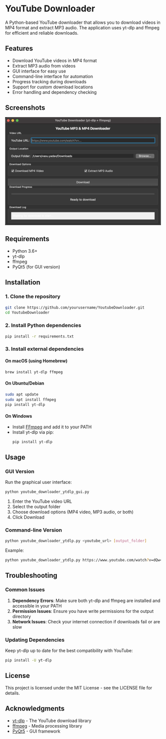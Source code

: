 # YouTube Downloader

A Python-based YouTube downloader that allows you to download videos in MP4 format and extract MP3 audio. The application uses yt-dlp and ffmpeg for efficient and reliable downloads.

## Features

- Download YouTube videos in MP4 format
- Extract MP3 audio from videos
- GUI interface for easy use
- Command-line interface for automation
- Progress tracking during downloads
- Support for custom download locations
- Error handling and dependency checking

## Screenshots

![YouTube Downloader GUI](./assets/youtube_downloader_gui.png)

## Requirements

- Python 3.6+
- yt-dlp
- ffmpeg
- PyQt5 (for GUI version)

## Installation

### 1. Clone the repository

```bash
git clone https://github.com/yourusername/YoutubeDownloader.git
cd YoutubeDownloader
```

### 2. Install Python dependencies

```bash
pip install -r requirements.txt
```

### 3. Install external dependencies

#### On macOS (using Homebrew)

```bash
brew install yt-dlp ffmpeg
```

#### On Ubuntu/Debian

```bash
sudo apt update
sudo apt install ffmpeg
pip install yt-dlp
```

#### On Windows

- Install [FFmpeg](https://ffmpeg.org/download.html) and add it to your PATH
- Install yt-dlp via pip:
  ```
  pip install yt-dlp
  ```

## Usage

### GUI Version

Run the graphical user interface:

```bash
python youtube_downloader_ytdlp_gui.py
```

1. Enter the YouTube video URL
2. Select the output folder
3. Choose download options (MP4 video, MP3 audio, or both)
4. Click Download

### Command-line Version

```bash
python youtube_downloader_ytdlp.py <youtube_url> [output_folder]
```

Example:
```bash
python youtube_downloader_ytdlp.py https://www.youtube.com/watch?v=dQw4w9WgXcQ my_downloads
```

## Troubleshooting

### Common Issues

1. **Dependency Errors**: Make sure both yt-dlp and ffmpeg are installed and accessible in your PATH
2. **Permission Issues**: Ensure you have write permissions for the output directory
3. **Network Issues**: Check your internet connection if downloads fail or are slow

### Updating Dependencies

Keep yt-dlp up to date for the best compatibility with YouTube:

```bash
pip install -U yt-dlp
```

## License

This project is licensed under the MIT License - see the LICENSE file for details.

## Acknowledgments

- [yt-dlp](https://github.com/yt-dlp/yt-dlp) - The YouTube download library
- [ffmpeg](https://ffmpeg.org/) - Media processing library
- [PyQt5](https://www.riverbankcomputing.com/software/pyqt/) - GUI framework